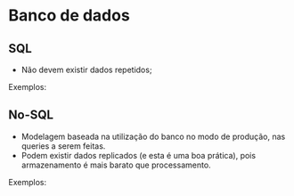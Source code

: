 # Banco de dados

## SQL
- Não devem existir dados repetidos;

Exemplos:

## No-SQL
- Modelagem baseada na utilização do banco no modo de produção, nas queries a serem feitas.
- Podem existir dados replicados (e esta é uma boa prática), pois armazenamento é mais barato que processamento.

<!-- ### Apache Cassandra
- Multi-região

### Apache Pulsar
- Ano de criação: 2016
- Multi-região, Filas -->

<!-- Cloud nature: separa armazenamento e computação. -->

Exemplos:

